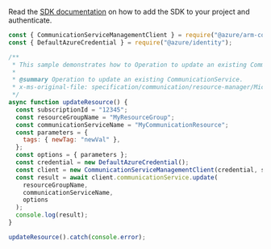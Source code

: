 Read the [SDK documentation](https://github.com/Azure/azure-sdk-for-js/blob/%40azure%2Farm-communication_3.0.1/sdk/communication/arm-communication/README.md) on how to add the SDK to your project and authenticate.

```javascript
const { CommunicationServiceManagementClient } = require("@azure/arm-communication");
const { DefaultAzureCredential } = require("@azure/identity");

/**
 * This sample demonstrates how to Operation to update an existing CommunicationService.
 *
 * @summary Operation to update an existing CommunicationService.
 * x-ms-original-file: specification/communication/resource-manager/Microsoft.Communication/stable/2020-08-20/examples/update.json
 */
async function updateResource() {
  const subscriptionId = "12345";
  const resourceGroupName = "MyResourceGroup";
  const communicationServiceName = "MyCommunicationResource";
  const parameters = {
    tags: { newTag: "newVal" },
  };
  const options = { parameters };
  const credential = new DefaultAzureCredential();
  const client = new CommunicationServiceManagementClient(credential, subscriptionId);
  const result = await client.communicationService.update(
    resourceGroupName,
    communicationServiceName,
    options
  );
  console.log(result);
}

updateResource().catch(console.error);
```

